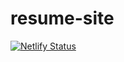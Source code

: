 # resume-site

[![Netlify Status](https://api.netlify.com/api/v1/badges/3e9a74bb-74c6-4e1e-b588-d9589ff5a304/deploy-status)](https://app.netlify.com/sites/josephrisk/deploys)